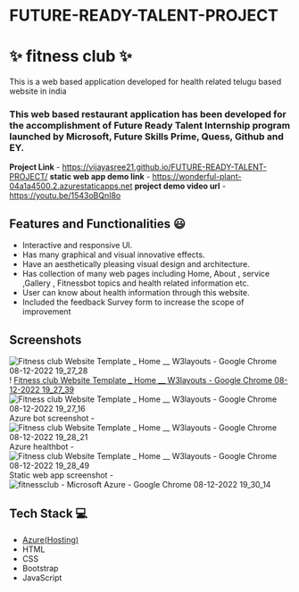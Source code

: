 # FUTURE-READY-TALENT-PROJECT
# ✨ fitness club  ✨

This is a web based application developed for health related telugu based website in india

### This web based restaurant application has been developed for the accomplishment of Future Ready Talent Internship program launched by Microsoft, Future Skills Prime, Quess, Github and EY.


**Project Link** - https://vijayasree21.github.io/FUTURE-READY-TALENT-PROJECT/
**static web app demo link** - https://wonderful-plant-04a1a4500.2.azurestaticapps.net
**project demo video url** - https://youtu.be/1543oBQnI8o

## Features and Functionalities 😃

- Interactive and responsive UI.
- Has many graphical and visual innovative effects.
- Have an aesthetically pleasing visual design and architecture.
- Has collection of many web pages including Home, About , service ,Gallery ,  Fitnessbot topics and health related information etc.
- User can know about health information through this website.
- Included the feedback Survey form to increase the scope of improvement 

## Screenshots

 ![Fitness club Website Template _ Home __ W3layouts - Google Chrome 08-12-2022 19_27_28](https://user-images.githubusercontent.com/117972162/206465726-ec55e73c-5cd9-464d-a695-e81e6997c6ce.png)!
 [Fitness club Website Template _ Home __ W3layouts - Google Chrome 08-12-2022 19_27_39](https://user-images.githubusercontent.com/117972162/206465816-b03e8de7-8172-4460-836c-2e82d3e3eb63.png)
![Fitness club Website Template _ Home __ W3layouts - Google Chrome 08-12-2022 19_27_16](https://user-images.githubusercontent.com/117972162/206465693-5ee145db-2438-49e5-bb20-d0f0df0fd824.png)
Azure bot screenshot -
   ![Fitness club Website Template _ Home __ W3layouts - Google Chrome 08-12-2022 19_28_21](https://user-images.githubusercontent.com/117972162/206465949-bb38f12b-825e-409f-97b3-de4c824e6b45.png)
Azure healthbot - 
![Fitness club Website Template _ Home __ W3layouts - Google Chrome 08-12-2022 19_28_49](https://user-images.githubusercontent.com/117972162/206466004-49113c82-545e-4189-afc4-b938026d8fee.png)
Static web app screenshot -
![fitnessclub - Microsoft Azure - Google Chrome 08-12-2022 19_30_14](https://user-images.githubusercontent.com/117972162/206466186-b7a80087-ba93-44c6-adfd-995620d9fc80.png)


## Tech Stack 💻

- [Azure(Hosting)](https://azure.microsoft.com/en-in/features/azure-portal/)
- HTML
- CSS
- Bootstrap
- JavaScript
